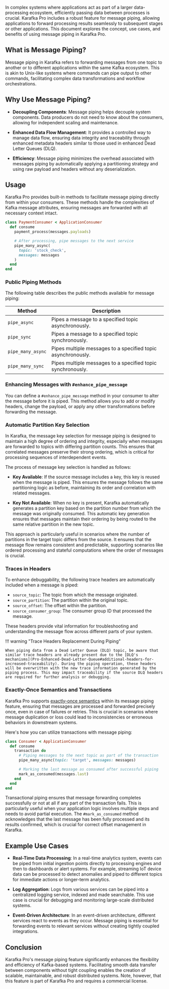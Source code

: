In complex systems where applications act as part of a larger data-processing ecosystem, efficiently passing data between processes is crucial. Karafka Pro includes a robust feature for message piping, allowing applications to forward processing results seamlessly to subsequent stages or other applications. This document explores the concept, use cases, and benefits of using message piping in Karafka Pro.

## What is Message Piping?

Message piping in Karafka refers to forwarding messages from one topic to another or to different applications within the same Kafka ecosystem. This is akin to Unix-like systems where commands can pipe output to other commands, facilitating complex data transformations and workflow orchestrations.

## Why Use Message Piping?

- **Decoupling Components**: Message piping helps decouple system components. Data producers do not need to know about the consumers, allowing for independent scaling and maintenance.

- **Enhanced Data Flow Management**: It provides a controlled way to manage data flow, ensuring data integrity and traceability through enhanced metadata headers similar to those used in enhanced Dead Letter Queues (DLQ).

- **Efficiency**: Message piping minimizes the overhead associated with messages piping by automatically applying a partitioning strategy and using raw payload and headers without any deserialization.

## Usage

Karafka Pro provides built-in methods to facilitate message piping directly from within your consumers. These methods handle the complexities of Kafka message attributes, ensuring messages are forwarded with all necessary context intact.

```ruby
class PaymentConsumer < ApplicationConsumer
  def consume
    payment_process(messages.payloads)

    # After processing, pipe messages to the next service
    pipe_many_async(
      topic: 'stock_check',
      messages: messages
    )
  end
end
```

### Public Piping Methods

The following table describes the public methods available for message piping:

| Method             | Description                                           |
|--------------------|-------------------------------------------------------|
| `pipe_async`       | Pipes a message to a specified topic asynchronously.  |
| `pipe_sync`        | Pipes a message to a specified topic synchronously.   |
| `pipe_many_async`  | Pipes multiple messages to a specified topic asynchronously. |
| `pipe_many_sync`   | Pipes multiple messages to a specified topic synchronously. |

### Enhancing Messages with `#enhance_pipe_message`

You can define a `#enhance_pipe_message` method in your consumer to alter the message before it is piped. This method allows you to add or modify headers, change the payload, or apply any other transformations before forwarding the message.

### Automatic Partition Key Selection

In Karafka, the message key selection for message piping is designed to maintain a high degree of ordering and integrity, especially when messages are forwarded to topics with differing partition counts. This ensures that correlated messages preserve their strong ordering, which is critical for processing sequences of interdependent events.

The process of message key selection is handled as follows:

- **Key Available**: If the source message includes a key, this key is reused when the message is piped. This ensures the message follows the same partitioning logic as before, maintaining its order and correlation with related messages.

- **Key Not Available**: When no key is present, Karafka automatically generates a partition key based on the partition number from which the message was originally consumed. This automatic key generation ensures that messages maintain their ordering by being routed to the same relative partition in the new topic.

This approach is particularly useful in scenarios where the number of partitions in the target topic differs from the source. It ensures that the message flow remains consistent and predictable, supporting scenarios like ordered processing and stateful computations where the order of messages is crucial.

### Traces in Headers

To enhance debuggability, the following trace headers are automatically included when a message is piped:

- `source_topic`: The topic from which the message originated.
- `source_partition`: The partition within the original topic.
- `source_offset`: The offset within the partition.
- `source_consumer_group`: The consumer group ID that processed the message.

These headers provide vital information for troubleshooting and understanding the message flow across different parts of your system.

!!! warning "Trace Headers Replacement During Piping"

    When piping data from a Dead Letter Queue (DLQ) topic, be aware that similar trace headers are already present due to the [DLQ's mechanisms](Pro-Enhanced-Dead-Letter-Queue#additional-headers-for-increased-traceability). During the piping operation, these headers will be overwritten with the new trace information generated by the piping process. This may impact traceability if the source DLQ headers are required for further analysis or debugging.

### Exactly-Once Semantics and Transactions

Karafka Pro supports [exactly-once semantics](Pro-Transactions) within its message piping feature, ensuring that messages are processed and forwarded precisely once, even in case of failures or retries. This is crucial in scenarios where message duplication or loss could lead to inconsistencies or erroneous behaviors in downstream systems.

Here's how you can utilize transactions with message piping:

```ruby
class Consumer < ApplicationConsumer
  def consume
    transaction do
      # Piping messages to the next topic as part of the transaction
      pipe_many_async(topic: 'target', messages: messages)

      # Marking the last message as consumed after successful piping
      mark_as_consumed(messages.last)
    end
  end
end
```

Transactional piping ensures that message forwarding completes successfully or not at all if any part of the transaction fails. This is particularly useful when your application logic involves multiple steps and needs to avoid partial execution. The `#mark_as_consumed` method acknowledges that the last message has been fully processed and its results confirmed, which is crucial for correct offset management in Karafka.

## Example Use Cases

- **Real-Time Data Processing**: In a real-time analytics system, events can be piped from initial ingestion points directly to processing engines and then to dashboards or alert systems. For example, streaming IoT device data can be processed to detect anomalies and piped to different topics for immediate actions or longer-term analytics.

- **Log Aggregation**: Logs from various services can be piped into a centralized logging service, indexed and made searchable. This use case is crucial for debugging and monitoring large-scale distributed systems.

- **Event-Driven Architecture**: In an event-driven architecture, different services react to events as they occur. Message piping is essential for forwarding events to relevant services without creating tightly coupled integrations.

## Conclusion

Karafka Pro's message piping feature significantly enhances the flexibility and efficiency of Kafka-based systems. Facilitating smooth data transfer between components without tight coupling enables the creation of scalable, maintainable, and robust distributed systems. Note, however, that this feature is part of Karafka Pro and requires a commercial license.
